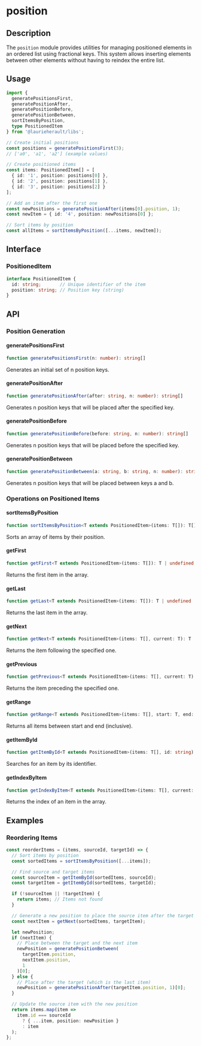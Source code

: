 # position

## Description
The `position` module provides utilities for managing positioned elements in an ordered list using fractional keys. This system allows inserting elements between other elements without having to reindex the entire list.

## Usage
```typescript
import {
  generatePositionsFirst,
  generatePositionAfter,
  generatePositionBefore,
  generatePositionBetween,
  sortItemsByPosition,
  type PositionedItem
} from '@laurieherault/libs';

// Create initial positions
const positions = generatePositionsFirst(3);
// ['a0', 'a1', 'a2'] (example values)

// Create positioned items
const items: PositionedItem[] = [
  { id: '1', position: positions[0] },
  { id: '2', position: positions[1] },
  { id: '3', position: positions[2] }
];

// Add an item after the first one
const newPositions = generatePositionAfter(items[0].position, 1);
const newItem = { id: '4', position: newPositions[0] };

// Sort items by position
const allItems = sortItemsByPosition([...items, newItem]);
```

## Interface

### PositionedItem
```typescript
interface PositionedItem {
  id: string;       // Unique identifier of the item
  position: string; // Position key (string)
}
```

## API

### Position Generation

#### generatePositionsFirst
```typescript
function generatePositionsFirst(n: number): string[]
```
Generates an initial set of n position keys.

#### generatePositionAfter
```typescript
function generatePositionAfter(after: string, n: number): string[]
```
Generates n position keys that will be placed after the specified key.

#### generatePositionBefore
```typescript
function generatePositionBefore(before: string, n: number): string[]
```
Generates n position keys that will be placed before the specified key.

#### generatePositionBetween
```typescript
function generatePositionBetween(a: string, b: string, n: number): string[]
```
Generates n position keys that will be placed between keys a and b.

### Operations on Positioned Items

#### sortItemsByPosition
```typescript
function sortItemsByPosition<T extends PositionedItem>(items: T[]): T[]
```
Sorts an array of items by their position.

#### getFirst
```typescript
function getFirst<T extends PositionedItem>(items: T[]): T | undefined
```
Returns the first item in the array.

#### getLast
```typescript
function getLast<T extends PositionedItem>(items: T[]): T | undefined
```
Returns the last item in the array.

#### getNext
```typescript
function getNext<T extends PositionedItem>(items: T[], current: T): T | undefined
```
Returns the item following the specified one.

#### getPrevious
```typescript
function getPrevious<T extends PositionedItem>(items: T[], current: T): T | undefined
```
Returns the item preceding the specified one.

#### getRange
```typescript
function getRange<T extends PositionedItem>(items: T[], start: T, end: T): T[]
```
Returns all items between start and end (inclusive).

#### getItemById
```typescript
function getItemById<T extends PositionedItem>(items: T[], id: string): T | undefined
```
Searches for an item by its identifier.

#### getIndexByItem
```typescript
function getIndexByItem<T extends PositionedItem>(items: T[], current: T): number
```
Returns the index of an item in the array.

## Examples

### Reordering Items
```typescript
const reorderItems = (items, sourceId, targetId) => {
  // Sort items by position
  const sortedItems = sortItemsByPosition([...items]);

  // Find source and target items
  const sourceItem = getItemById(sortedItems, sourceId);
  const targetItem = getItemById(sortedItems, targetId);

  if (!sourceItem || !targetItem) {
    return items; // Items not found
  }

  // Generate a new position to place the source item after the target
  const nextItem = getNext(sortedItems, targetItem);

  let newPosition;
  if (nextItem) {
    // Place between the target and the next item
    newPosition = generatePositionBetween(
      targetItem.position,
      nextItem.position,
      1
    )[0];
  } else {
    // Place after the target (which is the last item)
    newPosition = generatePositionAfter(targetItem.position, 1)[0];
  }

  // Update the source item with the new position
  return items.map(item =>
    item.id === sourceId
      ? { ...item, position: newPosition }
      : item
  );
};
```
